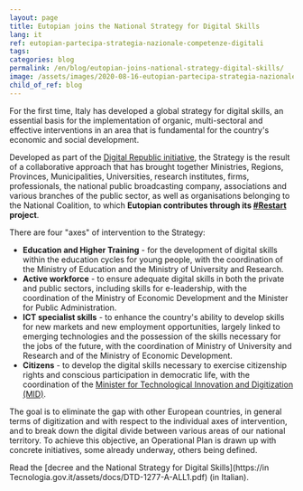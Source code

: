 ```yaml
---
layout: page
title: Eutopian joins the National Strategy for Digital Skills
lang: it
ref: eutopian-partecipa-strategia-nazionale-competenze-digitali
tags:
categories: blog
permalink: /en/blog/eutopian-joins-national-strategy-digital-skills/
image: /assets/images/2020-08-16-eutopian-partecipa-strategia-nazionale-competenze-digitali.jpg
child_of_ref: blog
---
```


For the first time, Italy has developed a global strategy for digital skills, an essential basis for the implementation of organic, multi-sectoral and effective interventions in an area that is fundamental for the country's economic and social development.

Developed as part of the [Digital Republic initiative](https://repubblicadigitale.innovazione.gov.it/it/), the Strategy is the result of a collaborative approach that has brought together Ministries, Regions, Provinces, Municipalities, Universities, research institutes, firms, professionals, the national public broadcasting company, associations and various branches of the public sector, as well as organisations belonging to the National Coalition, to which **Eutopian contributes through its [#Restart](/en/restart/project) project**.

There are four "axes" of intervention to the Strategy:

* **Education and Higher Training** - for the development of digital skills within the education cycles for young people, with the coordination of the Ministry of Education and the Ministry of University and Research.
* **Active workforce** - to ensure adequate digital skills in both the private and public sectors, including skills for e-leadership, with the coordination of the Ministry of Economic Development and the Minister for Public Administration.
* **ICT specialist skills** - to enhance the country's ability to develop skills for new markets and new employment opportunities, largely linked to emerging technologies and the possession of the skills necessary for the jobs of the future, with the coordination of Ministry of University and Research and of the Ministry of Economic Development.
* **Citizens** - to develop the digital skills necessary to exercise citizenship rights and conscious participation in democratic life, with the coordination of the [Minister for Technological Innovation and Digitization (MID)](https://innovazione.gov.it/).

The goal is to eliminate the gap with other European countries, in general terms of digitization and with respect to the individual axes of intervention, and to break down the digital divide between various areas of our national territory. To achieve this objective, an Operational Plan is drawn up with concrete initiatives, some already underway, others being defined.

Read the [decree and the National Strategy for Digital Skills](https://in Tecnologia.gov.it/assets/docs/DTD-1277-A-ALL1.pdf) (in Italian).
